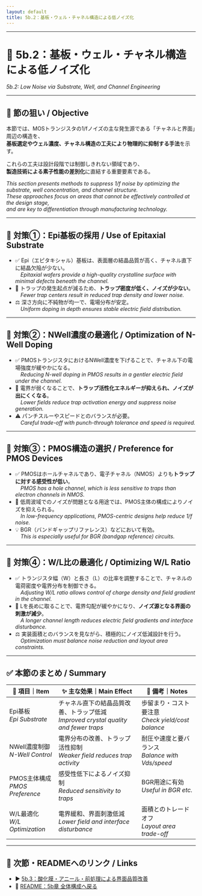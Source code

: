 ```yaml
---
layout: default
title: 5b.2：基板・ウェル・チャネル構造による低ノイズ化
---
```


---

# 🌟 5b.2：基板・ウェル・チャネル構造による低ノイズ化  
 *5b.2: Low Noise via Substrate, Well, and Channel Engineering*

---

## 🎯 節の狙い / Objective

本節では、MOSトランジスタの1/fノイズの主な発生源である「チャネルと界面」周辺の構造を、  
**基板選定やウェル濃度、チャネル構造の工夫により物理的に抑制する手法**を示す。  

これらの工夫は設計段階では制御しきれない領域であり、  
**製造技術による素子性能の差別化**に直結する重要要素である。

*This section presents methods to suppress 1/f noise by optimizing the substrate, well concentration, and channel structure.  
These approaches focus on areas that cannot be effectively controlled at the design stage,  
and are key to differentiation through manufacturing technology.*

---

## 🔧 対策①：Epi基板の採用 / Use of Epitaxial Substrate

- ✅ Epi（エピタキシャル）基板は、表面層の結晶品質が高く、チャネル直下に結晶欠陥が少ない。  
 *Epitaxial wafers provide a high-quality crystalline surface with minimal defects beneath the channel.*  
- 🔽 トラップの発生起点が減るため、**トラップ密度が低く、ノイズが少ない**。  
 *Fewer trap centers result in reduced trap density and lower noise.*  
- ⚖️ 深さ方向に不純物が均一で、電場分布が安定。  
 *Uniform doping in depth ensures stable electric field distribution.*

---

## 🔧 対策②：NWell濃度の最適化 / Optimization of N-Well Doping

- ✅ PMOSトランジスタにおけるNWell濃度を下げることで、チャネル下の電場強度が緩やかになる。  
 *Reducing N-well doping in PMOS results in a gentler electric field under the channel.*  
- 🔽 電界が弱くなることで、**トラップ活性化エネルギーが抑えられ、ノイズが出にくくなる**。  
 *Lower fields reduce trap activation energy and suppress noise generation.*  
- ⚠️ パンチスルーやスピードとのバランスが必要。  
 *Careful trade-off with punch-through tolerance and speed is required.*

---

## 🔧 対策③：PMOS構造の選択 / Preference for PMOS Devices

- ✅ PMOSはホールチャネルであり、電子チャネル（NMOS）よりも**トラップに対する感受性が低い**。  
 *PMOS has a hole channel, which is less sensitive to traps than electron channels in NMOS.*  
- 🔽 低周波域でのノイズが問題となる用途では、PMOS主体の構成によりノイズを抑えられる。  
 *In low-frequency applications, PMOS-centric designs help reduce 1/f noise.*  
- 💡 BGR（バンドギャップリファレンス）などにおいて有効。  
 *This is especially useful for BGR (bandgap reference) circuits.*

---

## 🔧 対策④：W/L比の最適化 / Optimizing W/L Ratio

- ✅ トランジスタ幅（W）と長さ（L）の比率を調整することで、チャネルの電荷密度や電界分布を制御できる。  
 *Adjusting W/L ratio allows control of charge density and field gradient in the channel.*  
- 🔽 Lを長めに取ることで、電界勾配が緩やかになり、**ノイズ源となる界面の刺激が減少**。  
 *A longer channel length reduces electric field gradients and interface disturbance.*  
- ⚖️ 実装面積とのバランスを見ながら、積極的にノイズ低減設計を行う。  
 *Optimization must balance noise reduction and layout area constraints.*

---

## ✅ 本節のまとめ / Summary

| 🧩 項目｜Item | ✨ 主な効果｜Main Effect | 📝 備考｜Notes |
|-------------|-----------------------------|----------------------------|
| Epi基板<br>*Epi Substrate* | チャネル直下の結晶品質改善、トラップ低減<br>*Improved crystal quality and fewer traps* | 歩留まり・コスト要注意<br>*Check yield/cost balance* |
| NWell濃度制御<br>*N-Well Control* | 電界分布の改善、トラップ活性抑制<br>*Weaker field reduces trap activity* | 耐圧や速度と要バランス<br>*Balance with Vds/speed* |
| PMOS主体構成<br>*PMOS Preference* | 感受性低下によるノイズ抑制<br>*Reduced sensitivity to traps* | BGR用途に有効<br>*Useful in BGR etc.* |
| W/L最適化<br>*W/L Optimization* | 電界緩和、界面刺激低減<br>*Lower field and interface disturbance* | 面積とのトレードオフ<br>*Layout area trade-off* |

---

## 🔗 次節・READMEへのリンク / Links

- ▶️ [5b.3：酸化膜・アニール・前処理による界面品質改善](5b_3_oxide_interface_control.md)  
- 📘 [README：5b章 全体構成へ戻る](README.md)
